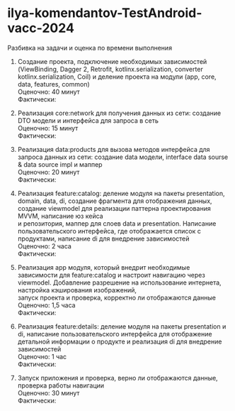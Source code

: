 # ilya-komendantov-TestAndroid-vacc-2024  

Разбивка на задачи и оценка по времени выполнения  
1. Создание проекта, подключение необходимых зависимостей (ViewBinding, Dagger 2, Retrofit, kotlinx.serialization, converter kotlinx.serialization, Coil) и деление проекта на модули (app, core, data, features, common)  
Оценочно: 40 минут  
Фактически:  

2. Реализация core:network для получения данных из сети: создание DTO модели и интерфейса для запроса в сеть  
Оценочно: 15 минут  
Фактически:  

3. Реализация data:products для вызова методов интерфейса для запроса данных из сети: создание data модели, interface data sourse & data source impl и маппер  
Оценочно: 20 минут  
Фактически:  

4. Реализация feature:catalog: деление модуля на пакеты presentation, domain, data, di, создание фрагмента для отображения данных, создание viewmodel для реализации паттерна проектирования MVVM, написание юз кейса  
и репозитория, маппер для слоев data и presentation. Написание пользовательского интерфейса, где отображается список с продуктами, написание di для внедрение зависимостей  
Оценочно: 2 часа  
Фактически:  

5. Реализация app модуля, который внедрит необходимые зависимости для feature:catalog и настроит навигацию через viewmodel. Добавление разрешение на использование интернета, настройка кэширования изображений,  
запуск проекта и проверка, корректно ли отображаются данные
Оценочно: 1,5 часа  
Фактически:  

6. Реализация feature:details: деление модуля на пакеты presentation и di, написание пользовательского интерфейса для отображение детальной информации о продукте и реализация di для внедрение зависимостей  
Оценочно: 1 час  
Фактически:  

7. Запуск приложения и проверка, верно ли отображаются данные, проверка работы навигации  
Оценочно: 30 минут  
Фактически: 
